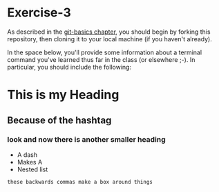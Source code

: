 # Exercise-3

As described in the [git-basics
chapter](https://info201.github.io/git-basics.html), you should begin
by forking this repository, then cloning it to your local machine (if
you haven't already).

In the space below, you'll provide some information about a terminal
command you've learned thus far in the class (or elsewhere ;-).  In particular, you
should include the following:

# This is my Heading
## Because of the hashtag
### look and now there is another smaller heading

- A dash
- Makes A
- Nested list

`these backwards commas make a box around things`
